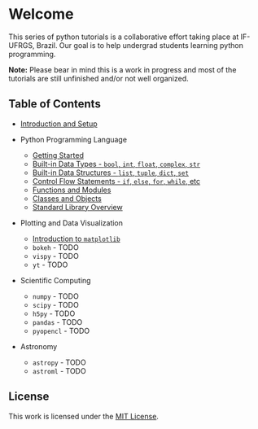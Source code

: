 # Welcome

This series of python tutorials is a collaborative effort taking place at IF-UFRGS, Brazil. Our goal is to help undergrad students learning python programming.

**Note:** Please bear in mind this is a work in progress and most of the tutorials are still unfinished and/or not well organized.


## Table of Contents

* [Introduction and Setup](https://github.com/ggf84/python-tutorial/blob/master/00-IntroAndSetup.ipynb)

* Python Programming Language
  * [Getting Started](https://github.com/ggf84/python-tutorial/blob/master/01-GettingStarted.ipynb)
  * [Built-in Data Types - `bool`, `int`, `float`, `complex`, `str`](https://github.com/ggf84/python-tutorial/blob/master/02-BuiltinDataTypes.ipynb)
  * [Built-in Data Structures - `list`, `tuple`, `dict`, `set`](https://github.com/ggf84/python-tutorial/blob/master/03-BuiltinDataStructures.ipynb)
  * [Control Flow Statements - `if`, `else`, `for`, `while`, etc](https://github.com/ggf84/python-tutorial/blob/master/04-ControlFlowStatements.ipynb)
  * [Functions and Modules](https://github.com/ggf84/python-tutorial/blob/master/05-FunctionsAndModules.ipynb)
  * [Classes and Objects](https://github.com/ggf84/python-tutorial/blob/master/06-ClassesAndObjects.ipynb)
  * [Standard Library Overview](https://github.com/ggf84/python-tutorial/blob/master/07-StdLibOverview.ipynb)

* Plotting and Data Visualization
  * [Introduction to `matplotlib`](https://github.com/ggf84/python-tutorial/blob/master/Intro_to_Matplotlib.ipynb)
  * `bokeh` - TODO
  * `vispy` - TODO
  * `yt` - TODO

* Scientific Computing
  * `numpy` - TODO
  * `scipy` - TODO
  * `h5py` - TODO
  * `pandas` - TODO
  * `pyopencl` - TODO

* Astronomy
  * `astropy` - TODO
  * `astroml` - TODO


## License

This work is licensed under the [MIT License](https://github.com/ggf84/python-tutorial/blob/master/LICENSE).
